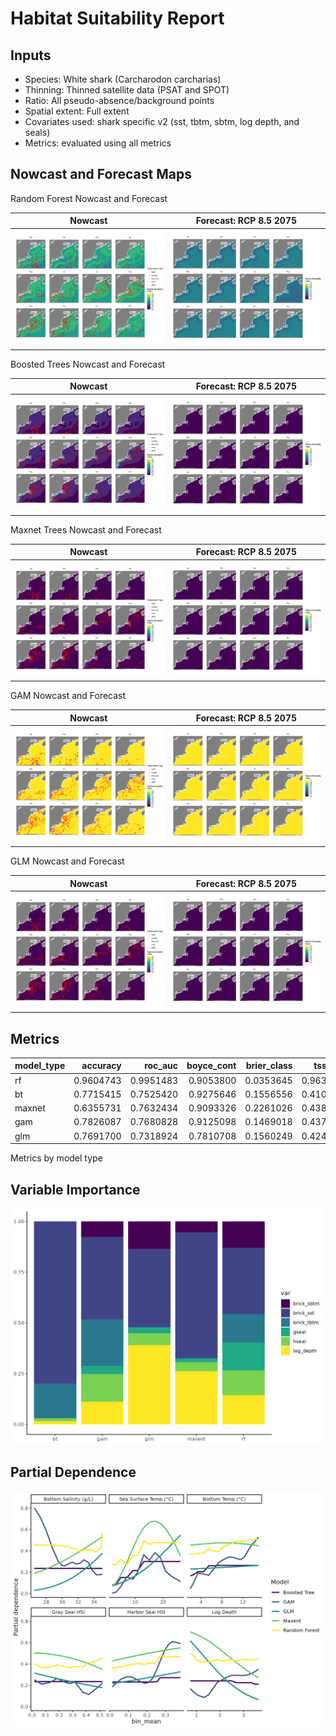 Habitat Suitability Report
================

## Inputs

- Species: White shark (Carcharodon carcharias)
- Thinning: Thinned satellite data (PSAT and SPOT)
- Ratio: All pseudo-absence/background points
- Spatial extent: Full extent
- Covariates used: shark specific v2 (sst, tbtm, sbtm, log depth, and
  seals)
- Metrics: evaluated using all metrics

## Nowcast and Forecast Maps

Random Forest Nowcast and Forecast

| Nowcast | Forecast: RCP 8.5 2075 |
|:--:|:--:|
| ![](../../../../tidy_reports/versions/c11/000700/c11.000700.01_12_rf_compiled_casts.png) | ![](../../../../tidy_reports/versions/c11/000704/c11.000704.01_12_rf_compiled_casts.png) |

Boosted Trees Nowcast and Forecast

| Nowcast | Forecast: RCP 8.5 2075 |
|:--:|:--:|
| ![](../../../../tidy_reports/versions/c11/000700/c11.000700.01_12_bt_compiled_casts.png) | ![](../../../../tidy_reports/versions/c11/000704/c11.000704.01_12_bt_compiled_casts.png) |

Maxnet Trees Nowcast and Forecast

| Nowcast | Forecast: RCP 8.5 2075 |
|:--:|:--:|
| ![](../../../../tidy_reports/versions/c11/000700/c11.000700.01_12_maxent_compiled_casts.png) | ![](../../../../tidy_reports/versions/c11/000704/c11.000704.01_12_maxent_compiled_casts.png) |

GAM Nowcast and Forecast

| Nowcast | Forecast: RCP 8.5 2075 |
|:--:|:--:|
| ![](../../../../tidy_reports/versions/c11/000700/c11.000700.01_12_gam_compiled_casts.png) | ![](../../../../tidy_reports/versions/c11/000704/c11.000704.01_12_gam_compiled_casts.png) |

GLM Nowcast and Forecast

| Nowcast | Forecast: RCP 8.5 2075 |
|:--:|:--:|
| ![](../../../../tidy_reports/versions/c11/000700/c11.000700.01_12_glm_compiled_casts.png) | ![](../../../../tidy_reports/versions/c11/000704/c11.000704.01_12_glm_compiled_casts.png) |

## Metrics

| model_type |  accuracy |   roc_auc | boyce_cont | brier_class |   tss_max |
|:-----------|----------:|----------:|-----------:|------------:|----------:|
| rf         | 0.9604743 | 0.9951483 |  0.9053800 |   0.0353645 | 0.9637352 |
| bt         | 0.7715415 | 0.7525420 |  0.9275646 |   0.1556556 | 0.4109174 |
| maxnet     | 0.6355731 | 0.7632434 |  0.9093326 |   0.2261026 | 0.4388330 |
| gam        | 0.7826087 | 0.7680828 |  0.9125098 |   0.1469018 | 0.4374575 |
| glm        | 0.7691700 | 0.7318924 |  0.7810708 |   0.1560249 | 0.4244250 |

Metrics by model type

## Variable Importance

![](m11.00070_tidy_compiled_files/figure-gfm/variable_importance-1.png)

## Partial Dependence

![](m11.00070_tidy_compiled_files/figure-gfm/partial_dependence-1.png)
